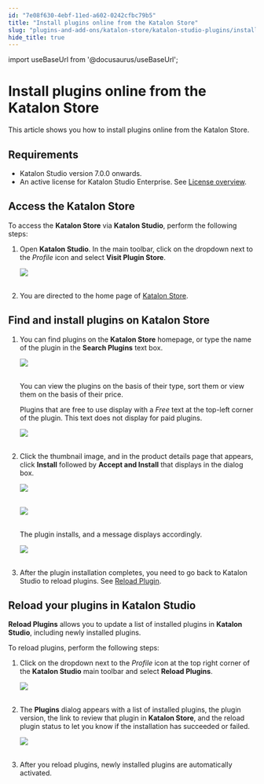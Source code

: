 ```yaml
---
id: "7e08f630-4ebf-11ed-a602-0242cfbc79b5"
title: "Install plugins online from the Katalon Store"
slug: "plugins-and-add-ons/katalon-store/katalon-studio-plugins/install-plugins-online-from-the-katalon-store"
hide_title: true
---
```

import useBaseUrl from '@docusaurus/useBaseUrl';


# <a id="concept-2950" class="anchor_top_offset"/><a id="ariaid-title1" class="anchor_top_offset"/>Install plugins online from the Katalon Store

<p xmlns="http://www.w3.org/1999/xhtml" className="p">This article shows you how to install plugins online from the Katalon Store.</p> 

## Requirements

<ul xmlns="http://www.w3.org/1999/xhtml" className="ul"><li className="li">Katalon Studio version 7.0.0 onwards.</li><li className="li">An active license for Katalon Studio Enterprise. See  <a className="xref" href="/docs/administer/katalon-studio-enterprise-and-katalon-runtime-engine-license/license-overview">License overview</a>.</li></ul> 

## <a id="id_1" class="anchor_top_offset"/>Access the <span xmlns="http://www.w3.org/1999/xhtml" className="ph">Katalon Store</span> 

<p xmlns="http://www.w3.org/1999/xhtml" className="p">To access the <strong className="ph b"><span className="ph">Katalon Store</span></strong> via <strong className="ph b">Katalon     Studio</strong>, perform the following steps:</p> 
<ol xmlns="http://www.w3.org/1999/xhtml" className="ol"><li className="li">     <p className="p">Open <strong className="ph b">Katalon Studio</strong>. In the main toolbar, click on the dropdown       next to the <em className="ph i">Profile</em> icon and select <strong className="ph b">Visit Plugin         Store</strong>.</p>     <p className="p">       <img className="image" src={useBaseUrl("https://github.com/katalon-studio/docs-images/raw/master/katalon-store/docs/user/K.S.E-8.3.0-access_store_in_ks_visit_plugin.png")} width={500} /><br /><br />     </p>   </li><li className="li">     <p className="p">You are directed to the home page of <a className="xref j-external-link" href="https://store.katalon.com/" target="_blank">Katalon Store</a>.</p>   </li></ol> 

## <a id="id_2" class="anchor_top_offset"/>Find and install plugins on <span xmlns="http://www.w3.org/1999/xhtml" className="ph">Katalon Store</span> 

<ol xmlns="http://www.w3.org/1999/xhtml" className="ol"><li className="li">     <p className="p">You can find plugins on the <strong className="ph b"><span className="ph">Katalon Store</span></strong>       homepage, or type the name of the plugin in the <strong className="ph b">Search         Plugins</strong> text box.</p>     <p className="p">       <img className="image" src={useBaseUrl("https://github.com/katalon-studio/docs-images/raw/master/katalon-store/docs/user/Gettins%20Started%20Updated%20Images/K.S.E-8.3.0-getting_started_plugin_display.png")} /><br /><br />     </p>     <p className="p">You can view the plugins on the basis of their type, sort them       or view them on the basis of their price.</p>     <p className="p">Plugins that are free to use display with a <em className="ph i">Free</em> text       at the top-left corner of the plugin. This text does not display       for paid plugins.</p>     <p className="p">       <img className="image" src={useBaseUrl("https://github.com/katalon-studio/docs-images/raw/master/katalon-store/docs/user/Gettins%20Started%20Updated%20Images/K.S.E-8.3.0-getting_started_katalon_store_free_plugin.png")} width={300} /><br /><br />     </p>   </li><li className="li">     <p className="p">Click the thumbnail image, and in the product details page that       appears, click <strong className="ph b">Install</strong> followed by <strong className="ph b">Accept         and Install</strong> that displays in the dialog box.</p>     <p className="p">       <img className="image" src={useBaseUrl("https://github.com/katalon-studio/docs-images/raw/master/katalon-store/docs/user/Gettins%20Started%20Updated%20Images/K.S.E-8.3.0-getting_started_plugins_on_display.png")} /><br /><br />     </p>     <p className="p">       <img className="image" src={useBaseUrl("https://github.com/katalon-studio/docs-images/raw/master/katalon-store/docs/user/Gettins%20Started%20Updated%20Images/K.S.E-8.3.0-getting_started_plugin_installation_progress.png")} /><br /><br />     </p>     <p className="p">The plugin installs, and a message displays accordingly.</p>     <p className="p">       <img className="image" src={useBaseUrl("https://github.com/katalon-studio/docs-images/raw/master/katalon-store/docs/user/Gettins%20Started%20Updated%20Images/K.S.E-8.3.0-getting_started_plugin_installed_message.png")} /><br /><br />     </p>   </li><li className="li">     <p className="p">After the plugin installation completes, you need to go back to       Katalon Studio to reload plugins. See <a className="xref" href="/docs/plugins-and-add-ons/katalon-store/katalon-studio-plugins/installing-plugin-offline-in-katalon-studio#id_2">Reload         Plugin</a>.</p>   </li></ol> 

## <a id="id_2" class="anchor_top_offset"/>Reload your plugins in <span xmlns="http://www.w3.org/1999/xhtml" className="ph">Katalon Studio</span> 

<p xmlns="http://www.w3.org/1999/xhtml" className="p"><strong className="ph b">Reload Plugins</strong> allows you to   update a list of installed plugins in <strong className="ph b">Katalon     Studio</strong>, including newly installed plugins.</p> 
<p xmlns="http://www.w3.org/1999/xhtml" className="p">To reload plugins, perform the following steps:</p> 
<ol xmlns="http://www.w3.org/1999/xhtml" className="ol"><li className="li">     <p className="p">Click on the dropdown next to the <em className="ph i">Profile</em> icon at the       top right corner of the <strong className="ph b">Katalon Studio</strong> main toolbar       and select <strong className="ph b">Reload Plugins</strong>.</p>     <p className="p">       <img className="image" src={useBaseUrl("https://github.com/katalon-studio/docs-images/raw/master/katalon-store/docs/user/K.S.E-8.3.0-access_store_in_ks_reload_plugin.png")} width={500} /><br /><br />     </p>   </li><li className="li">     <p className="p">The <strong className="ph b">Plugins</strong> dialog appears with a list of       installed plugins, the plugin version, the link to review that       plugin in <strong className="ph b"><span className="ph">Katalon Store</span></strong>, and the reload plugin       status to let you know if the installation has succeeded or       failed.</p>     <p className="p">       <img className="image" src={useBaseUrl("https://github.com/katalon-studio/docs-images/raw/master/katalon-store/docs/user/access-store-in-KS/reload-plugin-result.png")} width={700} /><br /><br />     </p>   </li><li className="li">     <p className="p">After you reload plugins, newly installed plugins are       automatically activated.</p>   </li></ol> 
